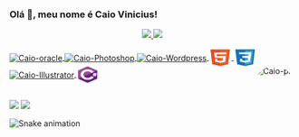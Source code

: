 

<!--
**CaioCoia/CaioCoia** is a ✨ _special_ ✨ repository because its `README.md` (this file) appears on your GitHub profile.

Here are some ideas to get you started:

- 🔭 Estou trabalhando numa loja de brinquedos...
- 🌱 Estou estudando Sistema da Informação na Universidade 9 de Julho...
- 🤔 Estou a procura de estágio...
-->

### Olá 👋, meu nome é Caio Vinicius!
<div align="center">
  <a href="https://github.com/CaioCoia">
  <img height="180em" src="https://github-readme-stats.vercel.app/api?username=CaioCoia&show_icons=f&theme=tokyonight&include_all_commits=true&count_private=true"/>
  <img height="180em" src="https://github-readme-stats.vercel.app/api/top-langs/?username=CaioCoia&layout=compact&langs_count=7&theme=tokyonight"/>
</div>
  
<div style="display: inline_block"><br>
  <img align="center" alt="Caio-oracle" height="30" width="40" src="https://cdn.jsdelivr.net/gh/devicons/devicon/icons/oracle/oracle-original.svg">
  <img align="center" alt="Caio-Photoshop" height="30" width="40" src="https://cdn.jsdelivr.net/gh/devicons/devicon/icons/photoshop/photoshop-plain.svg">
  <img align="center" alt="Caio-Wordpress" height="30" width="40" src="https://cdn.jsdelivr.net/gh/devicons/devicon/icons/wordpress/wordpress-original.svg">
  <img align="center" alt="Caio-HTML" height="30" width="40" src="https://raw.githubusercontent.com/devicons/devicon/master/icons/html5/html5-original.svg">
  <img align="center" alt="Caio-CSS" height="30" width="40" src="https://raw.githubusercontent.com/devicons/devicon/master/icons/css3/css3-original.svg">
  <img align="center" alt="Caio-Illustrator" height="30" width="40" src="https://cdn.jsdelivr.net/gh/devicons/devicon/icons/illustrator/illustrator-plain.svg">
  <img align="center" alt="Rafa-Csharp" height="30" width="40" src="https://raw.githubusercontent.com/devicons/devicon/master/icons/csharp/csharp-original.svg">
  <img align="right" alt="Caio-pic" height="250" style="border-radius:50px;" src="https://media.discordapp.net/attachments/921970831599484948/927957627948924938/caio_vinicius.png?width=451&height=473">
</div>
  
  ##
 
<div> 

  <a href="https://www.instagram.com/caiocoia/" target="_blank"><img src="https://img.shields.io/badge/-Instagram-%23E4405F?style=for-the-badge&logo=instagram&logoColor=white" target="_blank"></a>
  <a href="https://www.linkedin.com/in/caio-vinicus-rodrigues-araujo-costa-624520156/" target="_blank"><img src="https://img.shields.io/badge/-LinkedIn-%230077B5?style=for-the-badge&logo=linkedin&logoColor=white" target="_blank"></a> 
  
  ![Snake animation](https://github.com/CaioCoia/CaioCoia/blob/dist/github-contribution-grid-snake.svg)

 
</div>

